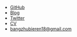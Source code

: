 - [GitHub](https://github.com/jananzzzz)
- [Blog](https://jananzzzz.github.io)
- [Twitter](https://twitter.com/fananshi)
- [CV]()
- bangzhubieren18@gmail.com
